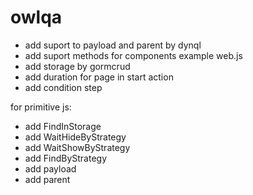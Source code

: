 # owlqa

- add suport to payload and parent by dynql
- add suport methods for components example web.js
- add storage by gormcrud
- add duration for page in start action
- add condition step

for primitive js:
- add FindInStorage
- add WaitHideByStrategy
- add WaitShowByStrategy
- add FindByStrategy
- add payload
- add parent
